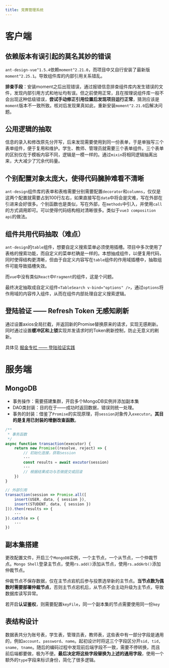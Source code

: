 ```yaml
---
title: 竞赛管理系统
---
```


# 客户端

## 依赖版本有误引起的莫名其妙的错误

`ant-design-vue^1.5.4`依赖`moment^2.21.0`，而项目中又自行安装了最新版`moment^2.25.1`。导致组件库的内部引用关系错乱。

**排查手段**：安装moment之后出现错误，通过报错信息排查组件库内发生错误的文件，发现内部引用方式和地址均有误。但之前使用正常，且在按理说组件库一般不会出现这种低级错误，**尝试手动修正引用位置后发现项目运行正常**，猜测应该是`moment`版本不一致所致。核对后发现果真如此，重新安装`moment^2.21.0`后解决问题。

## 公用逻辑的抽取

信息的录入和修改原先分开写，后来发现需要使用到同一份表单，于是单独写三个表单组件，便于复用和维护。学生、教师、管理员就需要三个表单组件。三个表单的区别仅在于模板内容不同，逻辑是一模一样的。通过`mixin`将相同逻辑抽离出来，大大减少了冗余代码量。

## 个别配置对象太庞大，使得代码臃肿难看不清晰

`ant-design`组件库的表单和表格需要分别需要配置`decorator`和`columns`，仅仅是这两个配置就需要占到100行左右，如果直接写在`data`中将会是灾难，写在外部在引进来会好很多。个别函数也是类似，写在外部，在`methods`中引入，并使用`call`的方式调用即可。可以使得代码结构相对清晰很多。类似于`vue3 composition api`的做法。

## 组件共用代码抽取（难点）

`ant-design`的`table`组件，想要自定义搜索菜单必须使用插槽。项目中多次使用了表格的搜索功能，而自定义的菜单栏确是一样的。本想抽成组件，以便复用代码，同时使得结构更清晰，但由于自定义内容写在`table`组件的作用域插槽中，抽取组件可能导致插槽失效。

而`vue`中没有类似`React`中`Fragment`的组件，这是个问题。

最终决定抽取成自定义组件`<TableSearch v-bind="options" />`，通过`options`将作用域的内容传入组件，从而在组件内部处理自定义搜索逻辑。

## 登陆验证 —— Refresh Token 无感知刷新

通过设置axios全局拦截，并返回新的Promise替换原来的请求，实现无感刷新。同时通过设置**缓冲区和上锁**实现并发请求时的Token刷新控制，防止无意义的刷新。

具体见 [掘金专栏 —— 登陆验证实践](https://juejin.im/post/5ed98d0ce51d45784a356052)

# 服务端

## MongoDB

- 事务操作：需要搭建集群，开启多个MongoDB实例并添加副本集
- DAO类封装：目的在于——成功时返回数据，错误则统一处理。
- 事务的封装：借鉴了`Promise`的实现原理，将`session`对象传入`executor`。**其目的是复用已封装的增删改查函数**。

```javascript
/**
 * 事务函数
 */
async function transaction(executor) {
    return new Promise((resolve, reject) => {
        // 初始化连接，获取session
        ···
        const results = await excutor(session)
        ···
        // 根据结果成功与否做提交或回滚
    })
}

// 外部引用
transaction(session => Promise.all([
    insert(USER, data, { session }),
    insert(STUDENT, data, { session })
])).then(results => {
    ···
}).catch(e => {
    ···
})
```



## 副本集搭建

更改配置文件，开启三个`MongoDB`实例，一个主节点，一个从节点，一个仲裁节点。`Mongo Shell`登录主节点，使用`rs.add()`添加从节点，使用`rs.addArb()`添加仲裁节点。

仲裁节点不保存数据，仅在主节点宕机后参与投票选举新的主节点。**当节点数为偶数时需要部署仲裁节点**，否则主节点宕机后，从节点不会主动升级为主节点，导致数据库读写异常。

若开启**认证鉴权**，则需要配置`keyFile`，同一个副本集的节点需要使用同一份`key`

## 表结构设计

数据表共分为账号表，学生表，管理员表，教师表，这些表中有一部分字段是通用的，例如`account`、`password`、`name`。起初设计时将这三个字段区分开`sid, tid, sname, tname`。随后的编码过程中发现前后端字段不一致，需要不停转换，而且前后端都要做，极为不便。**最后决定将这些字段替换为上述的通用字段**，使用一个额外的`type`字段来标识身份，简化了很多逻辑。